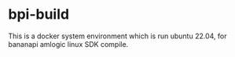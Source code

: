 # bpi-build

  This is a docker system environment which is run ubuntu 22.04, for bananapi amlogic linux SDK compile.
